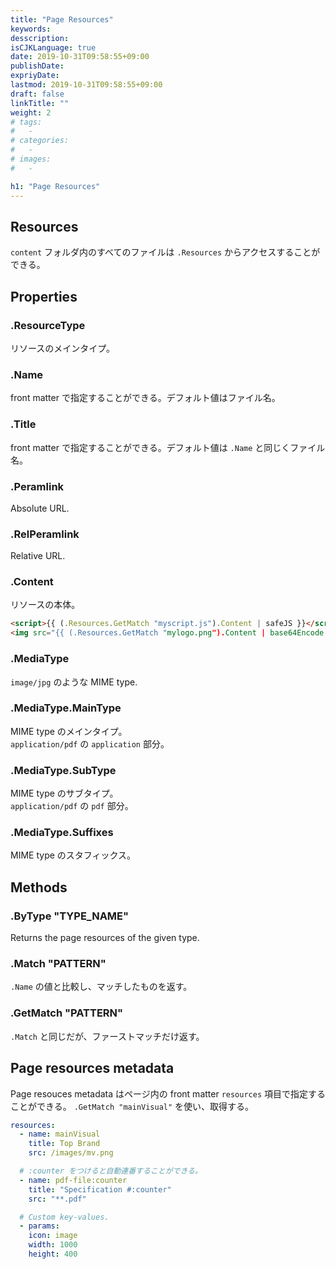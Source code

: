 ```yaml
---
title: "Page Resources"
keywords:
desscription:
isCJKLanguage: true
date: 2019-10-31T09:58:55+09:00
publishDate:
expriyDate:
lastmod: 2019-10-31T09:58:55+09:00
draft: false
linkTitle: ""
weight: 2
# tags:
#   -
# categories:
#   -
# images:
#   -

h1: "Page Resources"
---
```


## Resources
`content` フォルダ内のすべてのファイルは `.Resources` からアクセスすることができる。

## Properties

### .ResourceType
リソースのメインタイプ。

### .Name
front matter で指定することができる。デフォルト値はファイル名。

### .Title
front matter で指定することができる。デフォルト値は `.Name` と同じくファイル名。

### .Peramlink
Absolute URL.

### .RelPeramlink
Relative URL.

### .Content
リソースの本体。

```html
<script>{{ (.Resources.GetMatch "myscript.js").Content | safeJS }}</script>
<img src="{{ (.Resources.GetMatch "mylogo.png").Content | base64Encode }}">
```

### .MediaType
`image/jpg` のような MIME type.

### .MediaType.MainType
MIME type のメインタイプ。  
`application/pdf` の `application` 部分。

### .MediaType.SubType
MIME type のサブタイプ。  
`application/pdf` の `pdf` 部分。

### .MediaType.Suffixes
MIME type のスタフィックス。


## Methods

### .ByType "TYPE_NAME"
Returns the page resources of the given type.

### .Match "PATTERN"
`.Name` の値と比較し、マッチしたものを返す。

### .GetMatch "PATTERN"
`.Match` と同じだが、ファーストマッチだけ返す。


## Page resources metadata
Page resouces metadata はページ内の front matter `resources` 項目で指定することができる。 
`.GetMatch "mainVisual"` を使い、取得する。
```yaml
resources:
  - name: mainVisual
    title: Top Brand
    src: /images/mv.png

  # :counter をつけると自動連番することができる。
  - name: pdf-file:counter
    title: "Specification #:counter"
    src: "**.pdf"

  # Custom key-values.
  - params:
    icon: image
    width: 1000
    height: 400
```
